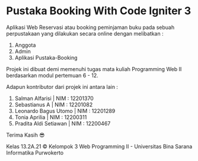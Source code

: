 # Pustaka Booking With Code Igniter 3

Aplikasi Web Reservasi atau booking peminjaman buku pada sebuah perpustakaan yang dilakukan secara online dengan melibatkan :

1. Anggota
2. Admin
3. Aplikasi Pustaka-Booking


Projek ini dibuat demi memenuhi tugas mata kuliah Programming Web II berdasarkan modul pertemuan 6 - 12.

Adapun kontributor dari projek ini antara lain :

1. Salman Alfarisi        | NIM : 12201370
2. Sebastianus A          | NIM : 12201082
3. Leonardo Bagus Utomo   | NIM : 12201289
4. Tonia Aprilia          | NIM : 12200311 
5. Pradita Aldi Setiawan  | NIM : 12200467

Terima Kasih 😎 

Kelas 13.2A.21 © Kelompok 3 Web Programming II - Universitas Bina Sarana Informatika Purwokerto
